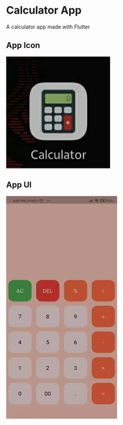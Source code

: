 # Calculator App

A calculator app made with Flutter

## App Icon
![Icon](image/icon.jpg)

## App UI
![App UI](image/app.gif)
